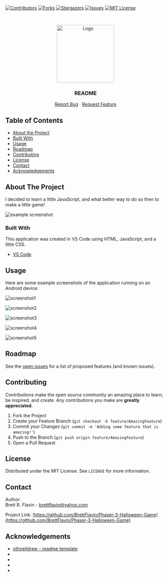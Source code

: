 <!-- INSTRUCTIONS - do a find a replace on "Phaser-3-Halloween-Game
" and replace with current GitHub repository name. -->

<!--
*** Markdown "reference style" links used for readability.
*** Reference links are enclosed in brackets [ ] instead of parentheses ( )
*** https://www.markdownguide.org/basic-syntax/#reference-style-links
-->

<!--------------------->
<!-- PROJECT SHIELDS -->
<!--------------------->

[![Contributors][contributors-shield]][contributors-url]
[![Forks][forks-shield]][forks-url]
[![Stargazers][stars-shield]][stars-url]
[![Issues][issues-shield]][issues-url]
[![MIT License][license-shield]][license-url]

<!------------------>
<!-- PROJECT LOGO -->
<!------------------>
<br />
<p align="center">
  <a href="https://github.com/BrettFlavin/Phaser-3-Halloween-Game
  ">
    <img src="CoronaLogo.png" alt="Logo" width="180" height="180" alt="project logo">
  </a>

  <h3 align="center">README</h3>

  <p align="center">    
    <a href="https://github.com/BrettFlavin/Phaser-3-Halloween-Game/issues">Report Bug</a>
    ·
    <a href="https://github.com/BrettFlavin/Phaser-3-Halloween-Game/issues">Request Feature</a>
  </p>
</p>

<!----------------------->
<!-- TABLE OF CONTENTS -->
<!----------------------->

## Table of Contents

- [About the Project](#about-the-project)
- [Built With](#built-with)
- [Usage](#usage)
- [Roadmap](#roadmap)
- [Contributing](#contributing)
- [License](#license)
- [Contact](#contact)
- [Acknowledgements](#acknowledgements)

<!----------------------->
<!-- ABOUT THE PROJECT -->
<!----------------------->

## About The Project

I decided to learn a little JavaScript, and what better way to do so then to make a little game!

![example screenshot](example_screenshot.gif)

<!---------------->
<!-- BUILT WITH -->
<!---------------->

### Built With

This application was created in VS Code using HTML, JavaScript, and a little CSS.

- [VS Code](https://code.visualstudio.com/Download)

<!-------------------->
<!-- USAGE EXAMPLES -->
<!-------------------->

## Usage

Here are some example screenshots of the application running on an Android device:

![screenshot1](screenshot1.png)

![screenshot2](screenshot2.png)

![screenshot3](screenshot3.png)

![screenshot4](screenshot4.png)

![screenshot5](screenshot5.png)

<!------------->
<!-- ROADMAP -->
<!------------->

## Roadmap

See the [open issues](https://github.com/BrettFlavin/Phaser-3-Halloween-Game/issues) for a list of proposed features (and known issues).

<!------------------>
<!-- CONTRIBUTING -->
<!------------------>

## Contributing

Contributions make the open source community an amazing place to learn, be inspired, and create. Any contributions you make are **greatly appreciated**.

1. Fork the Project
2. Create your Feature Branch (`git checkout -b feature/AmazingFeature`)
3. Commit your Changes (`git commit -m 'Adding some feature that is amazing!'`)
4. Push to the Branch (`git push origin feature/AmazingFeature`)
5. Open a Pull Request

<!------------->
<!-- LICENSE -->
<!------------->

## License

Distributed under the MIT License. See `LICENSE` for more information.

<!------------->
<!-- CONTACT -->
<!------------->

## Contact

Author:
<br />
Brett R. Flavin - brettflavin@yahoo.com

Project Link: [https://github.com/BrettFlavin/Phaser-3-Halloween-Game](https://github.com/BrettFlavin/Phaser-3-Halloween-Game)

<!---------------------->
<!-- ACKNOWLEDGEMENTS -->
<!---------------------->

## Acknowledgements

- [othneildrew - readme template](https://github.com/othneildrew/Best-README-Template)
- [](https://)
- [](https://)
- [](https://)
- [](https://)

<!----------------------------->
<!-- MARKDOWN LINKS & IMAGES -->
<!----------------------------->
<!-- https://www.markdownguide.org/basic-syntax/#reference-style-links -->

[contributors-shield]: https://img.shields.io/github/contributors/BrettFlavin/Phaser-3-Halloween-Game?style=plastic
[contributors-url]: https://github.com/BrettFlavin/Phaser-3-Halloween-Game/graphs/contributors
[forks-shield]: https://img.shields.io/github/forks/BrettFlavin/Phaser-3-Halloween-Game?style=plastic
[forks-url]: https://github.com/BrettFlavin/Phaser-3-Halloween-Game/network/members
[stars-shield]: https://img.shields.io/github/stars/BrettFlavin/Phaser-3-Halloween-Game?style=plastic
[stars-url]: https://github.com/BrettFlavin/Phaser-3-Halloween-Game/stargazers
[issues-shield]: https://img.shields.io/github/issues/BrettFlavin/Phaser-3-Halloween-Game?style=plastic
[issues-url]: https://github.com/BrettFlavin/Phaser-3-Halloween-Game/issues
[license-shield]: https://img.shields.io/github/license/BrettFlavin/Phaser-3-Halloween-Game.svg?style=plastic
[license-url]: https://github.com/BrettFlavin/Phaser-3-Halloween-Game/LICENSE.txt
